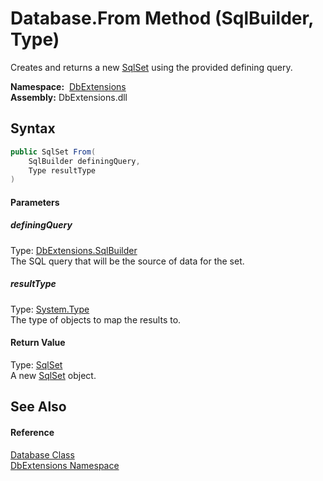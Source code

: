 Database.From Method (SqlBuilder, Type)
=======================================
Creates and returns a new [SqlSet][1] using the provided defining query.

  **Namespace:**  [DbExtensions][2]  
  **Assembly:** DbExtensions.dll

Syntax
------

```csharp
public SqlSet From(
	SqlBuilder definingQuery,
	Type resultType
)
```

#### Parameters

##### *definingQuery*
Type: [DbExtensions.SqlBuilder][3]  
The SQL query that will be the source of data for the set.

##### *resultType*
Type: [System.Type][4]  
The type of objects to map the results to.

#### Return Value
Type: [SqlSet][1]  
A new [SqlSet][1] object.

See Also
--------

#### Reference
[Database Class][5]  
[DbExtensions Namespace][2]  

[1]: ../SqlSet/README.md
[2]: ../README.md
[3]: ../SqlBuilder/README.md
[4]: http://msdn.microsoft.com/en-us/library/42892f65
[5]: README.md